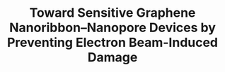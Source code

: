 ---
layout: post
title: Toward Sensitive Graphene Nanoribbon–Nanopore Devices by Preventing Electron Beam-Induced Damage
link: http://pubs.acs.org/doi/abs/10.1021/nn405112m
img: assets/img/nodna2.jpg
authors: Matthew Puster, Julio A. Rodriguez-Manzo, Adrian Balan, and Marija Drndić
journal: ACS Nano
info: 7 (12), 11283–11289
doi: 10.1021/nn405112m
pdf: assets/pubs/nn405112m.pdf
supplement: assets/pubs/nn405112m_si_001.pdf
---